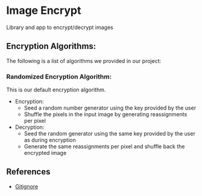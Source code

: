 # Image Encrypt
Library and app to encrypt/decrypt images

## Encryption Algorithms:
The following is a list of algorithms we provided in our project:

### Randomized Encryption Algorithm:
This is our default encryption algorithm.
* Encryption:
    * Seed a random number generator using the key provided by the user
    * Shuffle the pixels in the input image by generating reassignments per pixel
* Decryption:
    * Seed the random generator using the same key provided by the user as during encryption
    * Generate the same reassignments per pixel and shuffle back the encrypted image

## References
- [Gitignore](https://github.com/github/gitignore)
